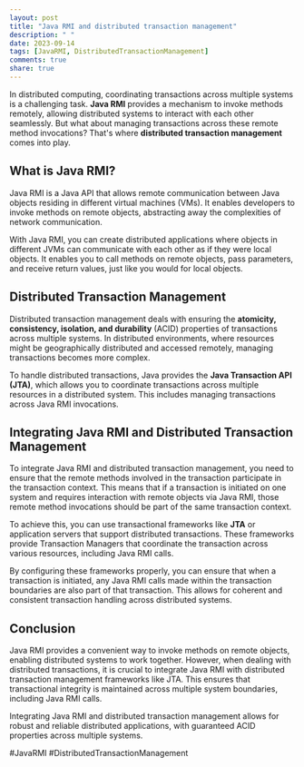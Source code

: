 ```yaml
---
layout: post
title: "Java RMI and distributed transaction management"
description: " "
date: 2023-09-14
tags: [JavaRMI, DistributedTransactionManagement]
comments: true
share: true
---
```


In distributed computing, coordinating transactions across multiple systems is a challenging task. **Java RMI** provides a mechanism to invoke methods remotely, allowing distributed systems to interact with each other seamlessly. But what about managing transactions across these remote method invocations? That's where **distributed transaction management** comes into play.

## What is Java RMI?

Java RMI is a Java API that allows remote communication between Java objects residing in different virtual machines (VMs). It enables developers to invoke methods on remote objects, abstracting away the complexities of network communication.

With Java RMI, you can create distributed applications where objects in different JVMs can communicate with each other as if they were local objects. It enables you to call methods on remote objects, pass parameters, and receive return values, just like you would for local objects.

## Distributed Transaction Management

Distributed transaction management deals with ensuring the **atomicity, consistency, isolation, and durability** (ACID) properties of transactions across multiple systems. In distributed environments, where resources might be geographically distributed and accessed remotely, managing transactions becomes more complex.

To handle distributed transactions, Java provides the **Java Transaction API (JTA)**, which allows you to coordinate transactions across multiple resources in a distributed system. This includes managing transactions across Java RMI invocations.

## Integrating Java RMI and Distributed Transaction Management

To integrate Java RMI and distributed transaction management, you need to ensure that the remote methods involved in the transaction participate in the transaction context. This means that if a transaction is initiated on one system and requires interaction with remote objects via Java RMI, those remote method invocations should be part of the same transaction context.

To achieve this, you can use transactional frameworks like **JTA** or application servers that support distributed transactions. These frameworks provide Transaction Managers that coordinate the transaction across various resources, including Java RMI calls.

By configuring these frameworks properly, you can ensure that when a transaction is initiated, any Java RMI calls made within the transaction boundaries are also part of that transaction. This allows for coherent and consistent transaction handling across distributed systems.

## Conclusion

Java RMI provides a convenient way to invoke methods on remote objects, enabling distributed systems to work together. However, when dealing with distributed transactions, it is crucial to integrate Java RMI with distributed transaction management frameworks like JTA. This ensures that transactional integrity is maintained across multiple system boundaries, including Java RMI calls.

Integrating Java RMI and distributed transaction management allows for robust and reliable distributed applications, with guaranteed ACID properties across multiple systems.

#JavaRMI #DistributedTransactionManagement